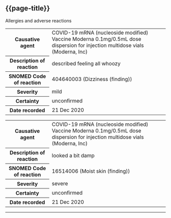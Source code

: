 ## {{page-title}}

<div class="section-entry-block">
    <div class="section-entry-heading">
        Allergies and adverse reactions
    </div>
    <table width="100%">
        <tbody>
            <tr>
                <th>Causative agent</th>
                <td>COVID-19 mRNA (nucleoside modified) Vaccine Moderna 0.1mg/0.5mL dose dispersion for injection multidose vials (Moderna, Inc)</td>
            </tr>
            <tr>
                <th>Description of reaction</th>
                <td>described feeling all whoozy</td>
            </tr>
            <tr>
                <th>SNOMED Code of reaction</th>
                <td>404640003 (Dizziness (finding))</td>
            </tr>
            <tr>
                <th>Severity</th>
                <td>mild</td>
            </tr>
            <tr>
                <th>Certainty</th>
                <td>unconfirmed</td>
            </tr>
            <tr>
                <th>Date recorded</th>
                <td>21 Dec 2020</td>
            </tr>
        </tbody>
    </table>
    <table width="100%">
        <tbody>
        <tr>
            <th>Causative agent</th>
            <td>COVID-19 mRNA (nucleoside modified) Vaccine Moderna 0.1mg/0.5mL dose dispersion for injection multidose vials (Moderna, Inc)</td>
        </tr>
        <tr>
            <th>Description of reaction</th>
            <td>looked a bit damp</td>
        </tr>
        <tr>
            <th>SNOMED Code of reaction</th>
            <td>16514006 (Moist skin (finding))</td>
        </tr>
        <tr>
            <th>Severity</th>
            <td>severe</td>
        </tr>
        <tr>
            <th>Certainty</th>
            <td>unconfirmed</td>
        </tr>
        <tr>
            <th>Date recorded</th>
            <td>21 Dec 2020</td>
        </tr>
        </tbody>
    </table>
</div>

---